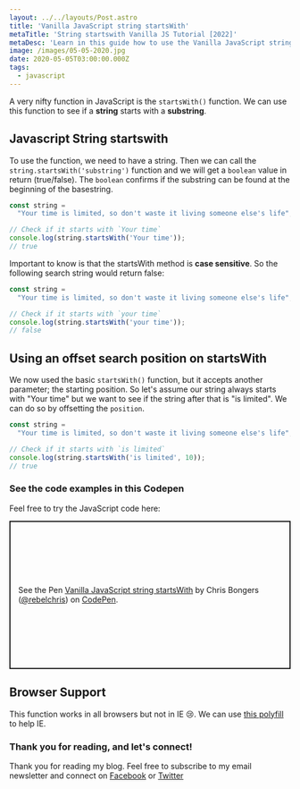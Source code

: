 ```yaml
---
layout: ../../layouts/Post.astro
title: 'Vanilla JavaScript string startsWith'
metaTitle: 'String startswith Vanilla JS Tutorial [2022]'
metaDesc: 'Learn in this guide how to use the Vanilla JavaScript string.startsWith() function. See the code examples in the Codepen!'
image: /images/05-05-2020.jpg
date: 2020-05-05T03:00:00.000Z
tags:
  - javascript
---
```


A very nifty function in JavaScript is the `startsWith()` function. We can use this function to see if a **string** starts with a **substring**.

## Javascript String startswith

To use the function, we need to have a string. Then we can call the `string.startsWith('substring')` function and we will get a `boolean` value in return (true/false). The `boolean` confirms if the substring can be found at the beginning of the basestring.

```js
const string =
  "Your time is limited, so don't waste it living someone else's life";

// Check if it starts with `Your time`
console.log(string.startsWith('Your time'));
// true
```

Important to know is that the startsWith method is **case sensitive**. So the following search string would return false:

```js
const string =
  "Your time is limited, so don't waste it living someone else's life";

// Check if it starts with `your time`
console.log(string.startsWith('your time'));
// false
```

## Using an offset search position on startsWith

We now used the basic `startsWith()` function, but it accepts another parameter; the starting position.
So let's assume our string always starts with "Your time" but we want to see if the string after that is "is limited".
We can do so by offsetting the `position`.

```js
const string =
  "Your time is limited, so don't waste it living someone else's life";

// Check if it starts with `is limited`
console.log(string.startsWith('is limited', 10));
// true
```

### See the code examples in this Codepen

Feel free to try the JavaScript code here:

<p class="codepen" data-height="265" data-theme-id="dark" data-default-tab="js,result" data-user="rebelchris" data-slug-hash="LYpOaLr" style="height: 265px; box-sizing: border-box; display: flex; align-items: center; justify-content: center; border: 2px solid; margin: 1em 0; padding: 1em;" data-pen-title="Vanilla JavaScript string startsWith">
  <span>See the Pen <a href="https://codepen.io/rebelchris/pen/LYpOaLr">
  Vanilla JavaScript string startsWith</a> by Chris Bongers (<a href="https://codepen.io/rebelchris">@rebelchris</a>)
  on <a href="https://codepen.io">CodePen</a>.</span>
</p>
<script async src="https://static.codepen.io/assets/embed/ei.js"></script>

## Browser Support

This function works in all browsers but not in IE 😢.
We can use [this polyfill](https://developer.mozilla.org/en-US/docs/Web/JavaScript/Reference/Global_Objects/String/startsWith) to help IE.

### Thank you for reading, and let's connect!

Thank you for reading my blog. Feel free to subscribe to my email newsletter and connect on [Facebook](https://www.facebook.com/DailyDevTipsBlog) or [Twitter](https://twitter.com/DailyDevTips1)

